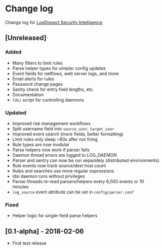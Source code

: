# Change log
Change log for [LogDissect Security Intelligence](https://github.com/dogoncouch/ldsi)

## [Unreleased]
### Added
- Many filters to limit rules
- Parse helper types for simpler config updates
- Event fields for netflows, web server logs, and more
- Email alerts for rules
- Password change pages
- Sanity check for entry field lengths, etc.
- Documentation
- `ldsi` script for controlling daemons

### Updated
- Improved risk management workflows
- Split username field into `source_user`, `target_user`
- Improved event search (more fields, better formatting)
- Limit rules only sleep ~60s after not firing
- Rule types are now modular
- Parse helpers now work if parser fails
- Daemon thread errors are logged to LOG\_DAEMON
- Parser and sentry can now be run separately (distributed environments)
- Rule events now track source/dest host count
- Rules and searches use more regular expressions
- ldsi daemon runs without privileges
- Parser threads re-read parsers/helpers every 6,000 events or 10 minutes
- `log_source` event attribute can be set in `config/parser.conf`

### Fixed
- Helper logic for single-field parse helpers

## [0.1-alpha] - 2018-02-06
- First test release
